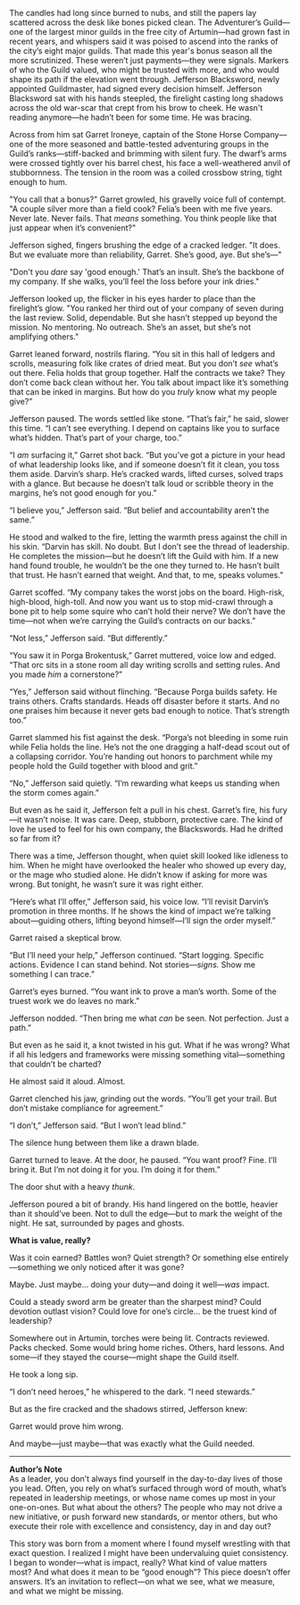 The candles had long since burned to nubs, and still the papers lay scattered across the desk like bones picked clean. The Adventurer’s Guild—one of the largest minor guilds in the free city of Artumin—had grown fast in recent years, and whispers said it was poised to ascend into the ranks of the city’s eight major guilds. That made this year's bonus season all the more scrutinized. These weren’t just payments—they were signals. Markers of who the Guild valued, who might be trusted with more, and who would shape its path if the elevation went through. Jefferson Blacksword, newly appointed Guildmaster, had signed every decision himself. Jefferson Blacksword sat with his hands steepled, the firelight casting long shadows across the old war-scar that crept from his brow to cheek. He wasn't reading anymore—he hadn’t been for some time. He was bracing.

Across from him sat Garret Ironeye, captain of the Stone Horse Company—one of the more seasoned and battle-tested adventuring groups in the Guild’s ranks—stiff-backed and brimming with silent fury. The dwarf’s arms were crossed tightly over his barrel chest, his face a well-weathered anvil of stubbornness. The tension in the room was a coiled crossbow string, tight enough to hum.

"You call that a bonus?" Garret growled, his gravelly voice full of contempt. "A couple silver more than a field cook? Felia’s been with me five years. Never late. Never fails. That _means_ something. You think people like that just appear when it’s convenient?"

Jefferson sighed, fingers brushing the edge of a cracked ledger. "It does. But we evaluate more than reliability, Garret. She’s good, aye. But she’s—"

"Don't you _dare_ say 'good enough.' That’s an insult. She’s the backbone of my company. If she walks, you’ll feel the loss before your ink dries."

Jefferson looked up, the flicker in his eyes harder to place than the firelight’s glow. "You ranked her third out of your company of seven during the last review. Solid, dependable. But she hasn’t stepped up beyond the mission. No mentoring. No outreach. She’s an asset, but she’s not amplifying others."

Garret leaned forward, nostrils flaring. “You sit in this hall of ledgers and scrolls, measuring folk like crates of dried meat. But you don’t _see_ what’s out there. Felia holds that group together. Half the contracts we take? They don’t come back clean without her. You talk about impact like it’s something that can be inked in margins. But how do you _truly_ know what my people give?”

Jefferson paused. The words settled like stone. “That’s fair,” he said, slower this time. “I can’t see everything. I depend on captains like you to surface what’s hidden. That’s part of your charge, too.”

“I _am_ surfacing it,” Garret shot back. “But you’ve got a picture in your head of what leadership looks like, and if someone doesn’t fit it clean, you toss them aside. Darvin’s sharp. He’s cracked wards, lifted curses, solved traps with a glance. But because he doesn’t talk loud or scribble theory in the margins, he’s not good enough for you.”

“I believe you,” Jefferson said. “But belief and accountability aren’t the same.”

He stood and walked to the fire, letting the warmth press against the chill in his skin. “Darvin has skill. No doubt. But I don’t see the thread of leadership. He completes the mission—but he doesn’t lift the Guild with him. If a new hand found trouble, he wouldn’t be the one they turned to. He hasn’t built that trust. He hasn’t earned that weight. And that, to me, speaks volumes.”

Garret scoffed. “My company takes the worst jobs on the board. High-risk, high-blood, high-toll. And now you want us to stop mid-crawl through a bone pit to help some squire who can’t hold their nerve? We don’t have the time—not when we’re carrying the Guild’s contracts on our backs.”

“Not less,” Jefferson said. “But differently.”

“You saw it in Porga Brokentusk,” Garret muttered, voice low and edged. “That orc sits in a stone room all day writing scrolls and setting rules. And you made _him_ a cornerstone?”

“Yes,” Jefferson said without flinching. “Because Porga builds safety. He trains others. Crafts standards. Heads off disaster before it starts. And no one praises him because it never gets bad enough to notice. That’s strength too.”

Garret slammed his fist against the desk. “Porga’s not bleeding in some ruin while Felia holds the line. He’s not the one dragging a half-dead scout out of a collapsing corridor. You’re handing out honors to parchment while my people hold the Guild together with blood and grit.”

“No,” Jefferson said quietly. “I’m rewarding what keeps us standing when the storm comes again.”

But even as he said it, Jefferson felt a pull in his chest. Garret’s fire, his fury—it wasn’t noise. It was care. Deep, stubborn, protective care. The kind of love he used to feel for his own company, the Blackswords. Had he drifted so far from it?

There was a time, Jefferson thought, when quiet skill looked like idleness to him. When he might have overlooked the healer who showed up every day, or the mage who studied alone. He didn’t know if asking for more was wrong. But tonight, he wasn’t sure it was right either.

“Here’s what I’ll offer,” Jefferson said, his voice low. “I’ll revisit Darvin’s promotion in three months. If he shows the kind of impact we’re talking about—guiding others, lifting beyond himself—I’ll sign the order myself.”

Garret raised a skeptical brow.

“But I’ll need your help,” Jefferson continued. “Start logging. Specific actions. Evidence I can stand behind. Not stories—_signs._ Show me something I can trace.”

Garret’s eyes burned. “You want ink to prove a man’s worth. Some of the truest work we do leaves no mark.”

Jefferson nodded. “Then bring me what _can_ be seen. Not perfection. Just a path.”

But even as he said it, a knot twisted in his gut. What if he was wrong? What if all his ledgers and frameworks were missing something vital—something that couldn’t be charted?

He almost said it aloud. Almost.

Garret clenched his jaw, grinding out the words. “You’ll get your trail. But don’t mistake compliance for agreement.”

“I don’t,” Jefferson said. “But I won’t lead blind.”

The silence hung between them like a drawn blade.

Garret turned to leave. At the door, he paused. “You want proof? Fine. I’ll bring it. But I’m not doing it for you. I’m doing it for them.”

The door shut with a heavy _thunk_.

Jefferson poured a bit of brandy. His hand lingered on the bottle, heavier than it should’ve been. Not to dull the edge—but to mark the weight of the night. He sat, surrounded by pages and ghosts.

**What is value, really?**

Was it coin earned? Battles won? Quiet strength? Or something else entirely—something we only noticed after it was gone?

Maybe. Just maybe… doing your duty—and doing it well—_was_ impact.

Could a steady sword arm be greater than the sharpest mind? Could devotion outlast vision? Could love for one’s circle… be the truest kind of leadership?

Somewhere out in Artumin, torches were being lit. Contracts reviewed. Packs checked. Some would bring home riches. Others, hard lessons. And some—if they stayed the course—might shape the Guild itself.

He took a long sip.

“I don’t need heroes,” he whispered to the dark. “I need stewards.”

But as the fire cracked and the shadows stirred, Jefferson knew:

Garret would prove him wrong.

And maybe—just maybe—that was exactly what the Guild needed.

---

**Author’s Note**  
As a leader, you don’t always find yourself in the day-to-day lives of those you lead. Often, you rely on what’s surfaced through word of mouth, what’s repeated in leadership meetings, or whose name comes up most in your one-on-ones. But what about the others? The people who may not drive a new initiative, or push forward new standards, or mentor others, but who execute their role with excellence and consistency, day in and day out?

This story was born from a moment where I found myself wrestling with that exact question. I realized I might have been undervaluing quiet consistency. I began to wonder—what is impact, really? What kind of value matters most? And what does it mean to be “good enough”? This piece doesn’t offer answers. It’s an invitation to reflect—on what we see, what we measure, and what we might be missing.